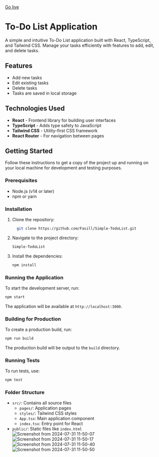 [Go live](https://simple-todolist-yu81.onrender.com/)

# To-Do List Application

A simple and intuitive To-Do List application built with React, TypeScript, and Tailwind CSS. Manage your tasks efficiently with features to add, edit, and delete tasks.

## Features

- Add new tasks
- Edit existing tasks
- Delete tasks
- Tasks are saved in local storage

## Technologies Used

- **React** - Frontend library for building user interfaces
- **TypeScript** - Adds type safety to JavaScript
- **Tailwind CSS** - Utility-first CSS framework
- **React Router** - For navigation between pages

## Getting Started

Follow these instructions to get a copy of the project up and running on your local machine for development and testing purposes.

### Prerequisites

- Node.js (v14 or later)
- npm or yarn

### Installation

1. Clone the repository:

   ```bash
     git clone https://github.com/Fasill/Simple-TodoList.git
   ```

2. Navigate to the project directory:

   ```bash
   Simple-TodoList
   ```

3. Install the dependencies:

   ```bash
   npm install
   ```



### Running the Application

To start the development server, run:

```bash
npm start
```


The application will be available at `http://localhost:3000`.

### Building for Production

To create a production build, run:

```bash
npm run build
```

The production build will be output to the `build` directory.

### Running Tests

To run tests, use:

```bash
npm test
```


### Folder Structure

- `src/`: Contains all source files
  - `pages/`: Application pages
  - `styles/`: Tailwind CSS styles
  - `App.tsx`: Main application component
  - `index.tsx`: Entry point for React
- `public/`: Static files like `index.html`
![Screenshot from 2024-07-31 11-50-07](https://github.com/user-attachments/assets/dfadfe9d-11b5-48e5-a107-c85c9cd6af64)
![Screenshot from 2024-07-31 11-50-17](https://github.com/user-attachments/assets/d6a4e01f-4ff2-4394-bf8c-5df1fa53982c)
![Screenshot from 2024-07-31 11-50-40](https://github.com/user-attachments/assets/5c7421a0-3b59-478b-bc13-da16c93bde4d)
![Screenshot from 2024-07-31 11-50-50](https://github.com/user-attachments/assets/808e957d-2813-4775-8a15-64e1022979ed)



